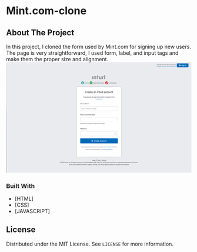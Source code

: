 # Mint.com-clone

<!-- ABOUT THE PROJECT -->

## About The Project

<p>In this project, I cloned the form used by Mint.com for signing up new users. The page is very straightforward, I used form, label, and input tags and make them the proper size and alignment.
<br>
<img src="img/mint-clone-ahyoung.png">

### Built With

- [HTML]
- [CSS]
- [JAVASCRIPT]

<!-- LICENSE -->

## License

Distributed under the MIT License. See `LICENSE` for more information.
